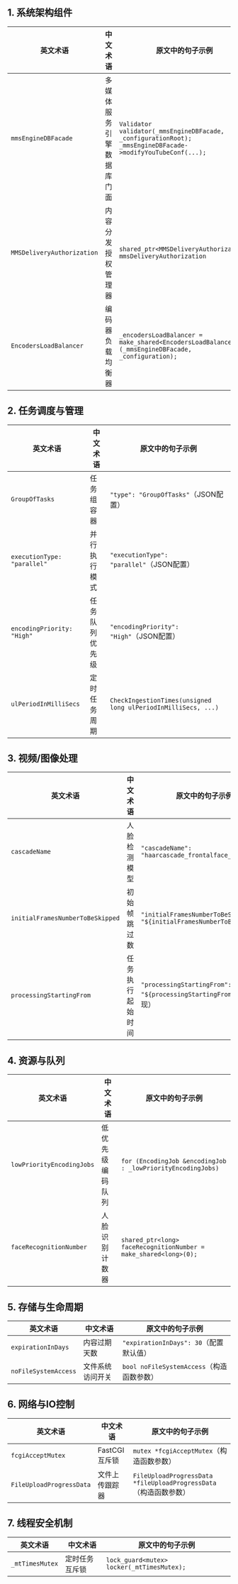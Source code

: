 ## 1. 系统架构组件
| 英文术语                  | 中文术语               | 原文中的句子示例                                                                 |
|---------------------------|------------------------|----------------------------------------------------------------------------------|
| `mmsEngineDBFacade`       | 多媒体服务引擎数据库门面 | `Validator validator(_mmsEngineDBFacade, _configurationRoot);`<br>`_mmsEngineDBFacade->modifyYouTubeConf(...);` |
| `MMSDeliveryAuthorization` | 内容分发授权管理器      | `shared_ptr<MMSDeliveryAuthorization> mmsDeliveryAuthorization`                  |
| `EncodersLoadBalancer`    | 编码器负载均衡器        | `_encodersLoadBalancer = make_shared<EncodersLoadBalancer>(_mmsEngineDBFacade, _configuration);` |

## 2. 任务调度与管理
| 英文术语                     | 中文术语         | 原文中的句子示例                                                                 |
|------------------------------|------------------|----------------------------------------------------------------------------------|
| `GroupOfTasks`              | 任务组容器       | `"type": "GroupOfTasks"`（JSON配置）                                            |
| `executionType: "parallel"` | 并行执行模式     | `"executionType": "parallel"`（JSON配置）                                       |
| `encodingPriority: "High"`  | 任务队列优先级   | `"encodingPriority": "High"`（JSON配置）                                        |
| `ulPeriodInMilliSecs`       | 定时任务周期     | `CheckIngestionTimes(unsigned long ulPeriodInMilliSecs, ...)`                   |

## 3. 视频/图像处理
| 英文术语                             | 中文术语           | 原文中的句子示例                                                                 |
|--------------------------------------|--------------------|----------------------------------------------------------------------------------|
| `cascadeName`                       | 人脸检测模型       | `"cascadeName": "haarcascade_frontalface_alt_tree"`                             |
| `initialFramesNumberToBeSkipped`    | 初始帧跳过数       | `"initialFramesNumberToBeSkipped": "${initialFramesNumberToBeSkipped}"`          |
| `processingStartingFrom`            | 任务执行起始时间   | `"processingStartingFrom": "${processingStartingFrom}"`（多次出现）              |

## 4. 资源与队列
| 英文术语                     | 中文术语           | 原文中的句子示例                                                                 |
|------------------------------|--------------------|----------------------------------------------------------------------------------|
| `lowPriorityEncodingJobs`    | 低优先级编码队列   | `for (EncodingJob &encodingJob : _lowPriorityEncodingJobs)`                      |
| `faceRecognitionNumber`      | 人脸识别计数器     | `shared_ptr<long> faceRecognitionNumber = make_shared<long>(0);`                 |

## 5. 存储与生命周期
| 英文术语              | 中文术语           | 原文中的句子示例                                                                 |
|-----------------------|--------------------|----------------------------------------------------------------------------------|
| `expirationInDays`   | 内容过期天数       | `"expirationInDays": 30`（配置默认值）                                          |
| `noFileSystemAccess` | 文件系统访问开关   | `bool noFileSystemAccess`（构造函数参数）                                       |

## 6. 网络与IO控制
| 英文术语                  | 中文术语           | 原文中的句子示例                                                                 |
|---------------------------|--------------------|----------------------------------------------------------------------------------|
| `fcgiAcceptMutex`        | FastCGI互斥锁      | `mutex *fcgiAcceptMutex`（构造函数参数）                                        |
| `FileUploadProgressData` | 文件上传跟踪器     | `FileUploadProgressData *fileUploadProgressData`（构造函数参数）                |

## 7. 线程安全机制
| 英文术语          | 中文术语       | 原文中的句子示例                                                                 |
|-------------------|----------------|----------------------------------------------------------------------------------|
| `_mtTimesMutex` | 定时任务互斥锁 | `lock_guard<mutex> locker(_mtTimesMutex);`                                      |




<!--by 罗娜-->
